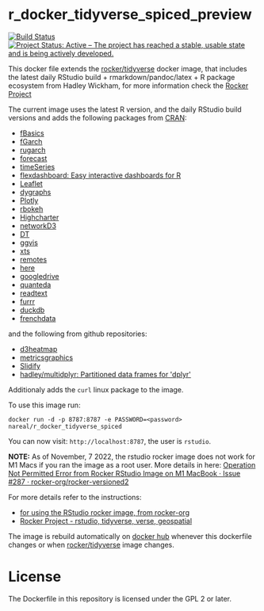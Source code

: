 # r_docker_tidyverse_spiced_preview

[![Build Status](https://travis-ci.org/nareal/r_docker_tidyverse_spiced_preview.svg?branch=master)](https://travis-ci.org/nareal/hr_docker_tidyverse_spiced_preview) [![Project Status: Active – The project has reached a stable, usable state and is being actively developed.](https://www.repostatus.org/badges/latest/active.svg)](https://www.repostatus.org/#active)

This docker file extends the [rocker/tidyverse](https://hub.docker.com/r/rocker/tidyverse/) docker image, that includes the latest daily RStudio build + rmarkdown/pandoc/latex + R package ecosystem from Hadley Wickham, for more information check the [Rocker Project](https://rocker-project.org/images/versioned/rstudio.html)

The current image uses the latest R version, and the daily RStudio build versions and adds the following packages from [CRAN](https://cran.r-project.org/):

- [fBasics](https://cran.r-project.org/web/packages/fBasics/index.html)
- [fGarch](https://cran.r-project.org/web/packages/fGarch/index.html)
- [rugarch](https://cran.r-project.org/web/packages/rugarch/index.html)
- [forecast](https://cran.r-project.org/web/packages/forecast/index.html)
- [timeSeries](https://cran.r-project.org/web/packages/timeSeries/index.html)
- [flexdashboard: Easy interactive dashboards for R](http://rmarkdown.rstudio.com/flexdashboard/)
- [Leaflet](http://rstudio.github.io/leaflet/)
- [dygraphs](http://rstudio.github.io/dygraphs/)
- [Plotly](https://plot.ly/r/getting-started/)
- [rbokeh](http://hafen.github.io/rbokeh/)
- [Highcharter](http://jkunst.com/highcharter/)
- [networkD3](http://christophergandrud.github.io/networkD3/)
- [DT](http://rstudio.github.io/DT/)
- [ggvis](http://ggvis.rstudio.com/)
- [xts](https://cran.r-project.org/web/packages/xts/index.html)
- [remotes](https://cran.r-project.org/web/packages/remotes/index.html)
- [here](https://github.com/r-lib/here)
- [googledrive](https://cran.r-project.org/web/packages/googledrive/index.html)
- [quanteda](https://cran.r-project.org/web/packages/quanteda/index.html)
- [readtext](https://cran.r-project.org/web/packages/readtext/index.html)
- [furrr](https://cran.r-project.org/web/packages/furrr/index.html)
- [duckdb](https://cran.r-project.org/web/packages/duckdb/index.html)
- [frenchdata](https://cran.r-project.org/web/packages/frenchdata/index.html)

and the following from github repositories:

- [d3heatmap](https://github.com/rstudio/d3heatmap)
- [metricsgraphics](http://hrbrmstr.github.io/metricsgraphics/)
- [Slidify](http://slidify.org/#)
- [hadley/multidplyr: Partitioned data frames for 'dplyr'](https://github.com/hadley/multidplyr)

Additionaly adds the `curl` linux package to the image.

To use this image run:

```
docker run -d -p 8787:8787 -e PASSWORD=<password> nareal/r_docker_tidyverse_spiced
```

You can now visit: `http://localhost:8787`, the user is `rstudio`. 

**NOTE:** As of November, 7 2022, the rstudio rocker image does not work for M1 Macs if you ran the image as a root user. More details in here: [Operation Not Permitted Error from Rocker RStudio Image on M1 MacBook · Issue #287 · rocker-org/rocker-versioned2](https://github.com/rocker-org/rocker-versioned2/issues/287)

For more details refer to the instructions:  
- [for using the RStudio rocker image, from rocker-org](https://github.com/rocker-org/rocker/wiki/Using-the-RStudio-image)  
- [Rocker Project - rstudio, tidyverse, verse, geospatial](https://rocker-project.org/images/versioned/rstudio.html)  

The image is rebuild automatically on [docker hub](https://hub.docker.com/r/nareal/r_docker_tidyverse_spiced_preview/) whenever this dockerfile changes or when [rocker/tidyverse](https://hub.docker.com/r/rocker/tidyverse/) image changes.

# License

The Dockerfile in this repository is licensed under the GPL 2 or later.

